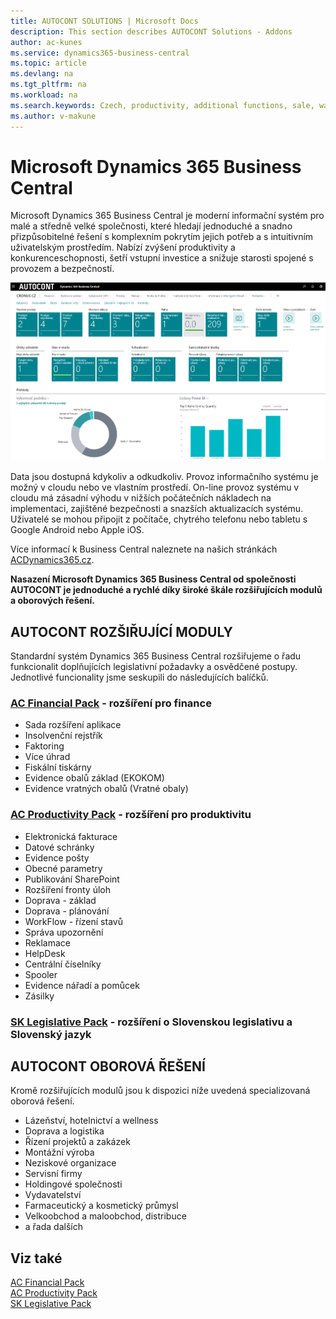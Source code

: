 ```yaml
---
title: AUTOCONT SOLUTIONS | Microsoft Docs
description: This section describes AUTOCONT Solutions - Addons
author: ac-kunes
ms.service: dynamics365-business-central
ms.topic: article
ms.devlang: na
ms.tgt_pltfrm: na
ms.workload: na
ms.search.keywords: Czech, productivity, additional functions, sale, warehouse, invoicing, barcode, claims, transportation, workflow
ms.author: v-makune
---
```


# Microsoft Dynamics 365 Business Central

Microsoft Dynamics 365 Business Central je moderní informační systém pro malé a středně velké společnosti, které hledají jednoduché a snadno přizpůsobitelné řešení s komplexním pokrytím jejich potřeb a s intuitivním uživatelským prostředím. Nabízí zvýšení produktivity a konkurenceschopnosti, šetří vstupní investice a snižuje starosti spojené s provozem a bezpečností.

![Microsoft Dynamics 365 Business Central](media/ACD365BC_SaaS.png "Microsoft Dynamics 365 Business Central")

Data jsou dostupná kdykoliv a odkudkoliv. Provoz informačního systému je možný v cloudu nebo ve vlastním prostředí. On-line provoz systému v cloudu má zásadní výhodu v nižších počátečních nákladech na implementaci, zajištěné bezpečnosti a snazších aktualizacích systému. Uživatelé se mohou připojit z počítače, chytrého telefonu nebo tabletu s Google Android nebo Apple iOS.

Více informací k Business Central naleznete na našich stránkách [ACDynamics365.cz](https://www.acdynamics365.cz/aplikace/provoz-mensi-firmy).

**Nasazení Microsoft Dynamics 365 Business Central od společnosti AUTOCONT je jednoduché a rychlé díky široké škále rozšiřujících modulů a oborových řešení.**

## AUTOCONT ROZŠIŘUJÍCÍ MODULY

Standardní systém Dynamics 365 Business Central rozšiřujeme o řadu funkcionalit doplňujících legislativní požadavky a osvědčené postupy.
Jednotlivé funcionality jsme seskupili do následujících balíčků.

### [AC Financial Pack](../AC-FinancialPack/ac-finance-pack.md) - rozšíření pro finance
  - Sada rozšíření aplikace
  - Insolvenční rejstřík
  - Faktoring
  - Více úhrad
  - Fiskální tiskárny
  - Evidence obalů základ (EKOKOM)
  - Evidence vratných obalů (Vratné obaly)

### [AC Productivity Pack](../AC-ProductivityPack/ac-productivity-pack.md) - rozšíření pro produktivitu
  - Elektronická fakturace
  - Datové schránky
  - Evidence pošty
  - Obecné parametry
  - Publikování SharePoint
  - Rozšíření fronty  úloh
  - Doprava - základ
  - Doprava - plánování
  - WorkFlow - řízení stavů
  - Správa upozornění
  - Reklamace
  - HelpDesk
  - Centrální číselníky
  - Spooler
  - Evidence nářadí a pomůcek
  - Zásilky
### [SK Legislative Pack](../AC-SK/ac-sk-legislative-pack.md) - rozšíření o Slovenskou legislativu a Slovenský jazyk

## AUTOCONT OBOROVÁ ŘEŠENÍ
Kromě rozšiřujících modulů jsou k dispozici níže uvedená specializovaná oborová řešení.

- Lázeňství, hotelnictví a wellness
- Doprava a logistika
- Řízení projektů a zakázek
- Montážní výroba
- Neziskové organizace
- Servisní firmy
- Holdingové společnosti
- Vydavatelství
- Farmaceutický a kosmetický průmysl
- Velkoobchod a maloobchod, distribuce
- a řada dalších




## Viz také
[AC Financial Pack](../AC-FinancialPack/ac-finance-pack.md)  
[AC Productivity Pack](../AC-ProductivityPack/ac-productivity-pack.md)  
[SK Legislative Pack](../AC-SK/ac-sk-legislative-pack.md)